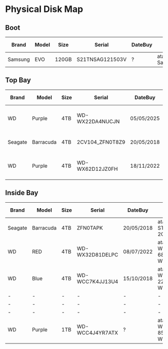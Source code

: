 <!-- Format table: Left click + format selection; Prettifier markdown table -->
# Physical Disk Map

## Boot
| Brand   | Model | Size  | Serial          | DateBuy | Disk id                                       | Controller  | APM | Spin Down | Comments    |
|---------|-------|-------|-----------------|---------|-----------------------------------------------|-------------|-----|-----------|-------------|
| Samsung | EVO   | 120GB | S21TNSAG121503V | ?       | ata-Samsung_SSD_850_EVO_120GB_S21TNSAG121503V | PCI 2x (OR) | -   | -         | SSD Desktop |

## Top Bay
| Brand   | Model     | Size | Serial          | DateBuy    | Disk id                                  | Controller | APM | Spin Down | Comments       |
|---------|-----------|------|-----------------|------------|------------------------------------------|------------|-----|-----------|----------------|
| WD      | Purple    | 4TB  | WD-WX22DA4NUCJN | 05/05/2025 | ata-WDC_WD43PURZ-74BWPY0_WD-WX22DA4NUCJN | PCI (R)    |     |           | -              |
| Seagate | Barracuda | 4TB  | 2CV104_ZFN0T8Z9 | 20/05/2018 | ata-ST4000DM004-2CV104_ZFN0T8Z9          | MOBO (R)   |     |           | Antigo Parity1 |
| WD      | Purple    | 4TB  | WD-WX62D12JZ0FH | 18/11/2022 | ata-WDC_WD42PURZ-85B4YY0_WD-WX62D12JZ0FH | MOBO (R)   |     |           | Lastbuy        |

## Inside Bay
| Brand   | Model     | Size | Serial          | DateBuy    | Disk id                                  | Controller | APM | Spin Down | Comments     |
|---------|-----------|------|-----------------|------------|------------------------------------------|------------|-----|-----------|--------------|
| Seagate | Barracuda | 4TB  | ZFN0TAPK        | 20/05/2018 | ata-ST4000DM004-2CV104_ZFN0TAPK          | MOBO (R)   |     |           | Antigo Data1 |
| WD      | RED       | 4TB  | WD-WX32D81DELPC | 08/07/2022 | ata-WDC_WD40EFAX-68JH4N1_WD-WX32D81DELPC | MOBO (R)   |     |           | Penultimo    |
| WD      | Blue      | 4TB  | WD-WCC7K4JJ13U4 | 15/10/2018 | ata-WDC_WD40EZRZ-22GXCB0_WD-WCC7K4JJ13U4 | MOBO (R)   |     |           | Antigo Data3 |
| -       | -         | -    | -               | -          | -                                        | -          |     |           | -            |
| -       | -         | -    | -               | -          | -                                        | -          |     |           | -            |
| -       | -         | -    | -               | -          | -                                        | -          |     |           | -            |
| WD      | Purple    | 1TB  | WD-WCC4J4YR7ATX | ?          | ata-WDC_WD10PURZ-85U8XY0_WD-WCC4J4YR7ATX | MOBO (BLK) |     |           | ZFS Users    |
